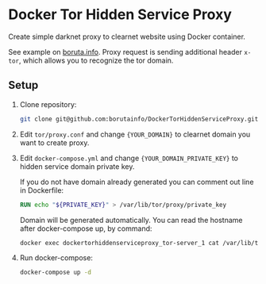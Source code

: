 # Docker Tor Hidden Service Proxy

Create simple darknet proxy to clearnet website using Docker container.

See example on [boruta.info](https://boruta.info/). Proxy request is sending additional header `x-tor`, which allows you to recognize the tor domain.  

## Setup

1. Clone repository:
    ```bash
    git clone git@github.com:borutainfo/DockerTorHiddenServiceProxy.git
    ```

2. Edit `tor/proxy.conf` and change `{YOUR_DOMAIN}` to clearnet domain you want to create proxy.

3. Edit `docker-compose.yml` and change `{YOUR_DOMAIN_PRIVATE_KEY}` to hidden service domain private key.
    
    If you do not have domain already generated you can comment out line in Dockerfile:
    ```dockerfile
    RUN echo "${PRIVATE_KEY}" > /var/lib/tor/proxy/private_key
    ```
    Domain will be generated automatically. You can read the hostname after docker-compose up, by command:
    ```bash
    docker exec dockertorhiddenserviceproxy_tor-server_1 cat /var/lib/tor/proxy/hostname
    ``` 

4. Run docker-compose:
    ```bash
    docker-compose up -d
    ```
